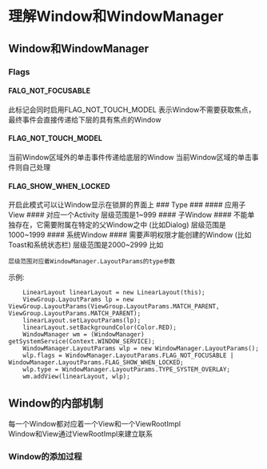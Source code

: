 # 理解Window和WindowManager #
## Window和WindowManager ##
### Flags ###
<h4> FALG_NOT_FOCUSABLE </h4>
此标记会同时启用FLAG_NOT_TOUCH_MODEL  
表示Window不需要获取焦点，最终事件会直接传递给下层的具有焦点的Window
<h4> FLAG_NOT_TOUCH_MODEL </h4>
当前Window区域外的单击事件传递给底层的Window  
当前Window区域的单击事件则自己处理
<h4> FLAG_SHOW_WHEN_LOCKED </h4>
开启此模式可以让Window显示在锁屏的界面上  
### Type ###
#### 应用子View ####
对应一个Activity  
层级范围是1~999
#### 子Window ####
不能单独存在，它需要附属在特定的父Window之中 (比如Dialog)  
层级范围是1000~1999  
#### 系统Window ####
需要声明权限才能创建的Window (比如Toast和系统状态栏)  
层级范围是2000~2999
比如

	层级范围对应着WindowManager.LayoutParams的type参数

示例:  

        LinearLayout linearLayout = new LinearLayout(this);
        ViewGroup.LayoutParams lp = new ViewGroup.LayoutParams(ViewGroup.LayoutParams.MATCH_PARENT, ViewGroup.LayoutParams.MATCH_PARENT);
        linearLayout.setLayoutParams(lp);
        linearLayout.setBackgroundColor(Color.RED);
        WindowManager wm = (WindowManager) getSystemService(Context.WINDOW_SERVICE);
        WindowManager.LayoutParams wlp = new WindowManager.LayoutParams();
        wlp.flags = WindowManager.LayoutParams.FLAG_NOT_FOCUSABLE | WindowManager.LayoutParams.FLAG_SHOW_WHEN_LOCKED;
        wlp.type = WindowManager.LayoutParams.TYPE_SYSTEM_OVERLAY;
        wm.addView(linearLayout, wlp);

## Window的内部机制 ##
每一个Window都对应着一个View和一个ViewRootImpl  
Window和View通过ViewRootImpl来建立联系  

### Window的添加过程 ###

